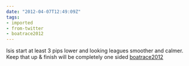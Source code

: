 ```yaml
---
date: "2012-04-07T12:49:09Z"
tags:
- imported
- from-twitter
- boatrace2012
---
```

Isis start at least 3 pips lower and looking leagues smoother and calmer. Keep that up & finish will be completely one sided [boatrace2012](/tags/boatrace2012)
